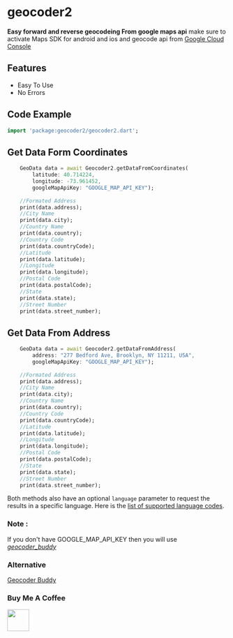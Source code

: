 # geocoder2

**Easy forward and reverse geocodeing From google maps api**
make sure to activate Maps SDK for android and ios and geocode api from  <a href="https://console.cloud.google.com">Google Cloud Console</a> 

## Features

* Easy To Use
* No Errors

## Code Example
```dart
import 'package:geocoder2/geocoder2.dart';
```

## Get Data Form Coordinates
```dart
    GeoData data = await Geocoder2.getDataFromCoordinates(
        latitude: 40.714224,
        longitude: -73.961452,
        googleMapApiKey: "GOOGLE_MAP_API_KEY");
    
    //Formated Address
    print(data.address);
    //City Name
    print(data.city);
    //Country Name
    print(data.country);
    //Country Code
    print(data.countryCode);
    //Latitude
    print(data.latitude);
    //Longitude
    print(data.longitude);
    //Postal Code
    print(data.postalCode);
    //State
    print(data.state);
    //Street Number
    print(data.street_number);

```
## Get Data From Address
```dart
    GeoData data = await Geocoder2.getDataFromAddress(
        address: "277 Bedford Ave, Brooklyn, NY 11211, USA",
        googleMapApiKey: "GOOGLE_MAP_API_KEY");
    
    //Formated Address
    print(data.address);
    //City Name
    print(data.city);
    //Country Name
    print(data.country);
    //Country Code
    print(data.countryCode);
    //Latitude
    print(data.latitude);
    //Longitude
    print(data.longitude);
    //Postal Code
    print(data.postalCode);
    //State
    print(data.state);
    //Street Number
    print(data.street_number);
```

Both methods also have an optional ```language``` parameter to request the results in a specific language.
Here is the [list of supported language codes](https://developers.google.com/maps/faq#languagesupport).


### Note :
If you don't have GOOGLE_MAP_API_KEY then you will use [*geocoder_buddy*]('https://pub.dev/packages/geocoder_buddy')
### Alternative
[Geocoder Buddy]('https://pub.dev/packages/geocoder_buddy')


### Buy Me A Coffee

<a href="https://www.buymeacoffee.com/flutterbuddy">
<img src="https://www.buymeacoffee.com/assets/img/guidelines/download-assets-1.svg" height="50" target="_flutterbuddy">
</a>
